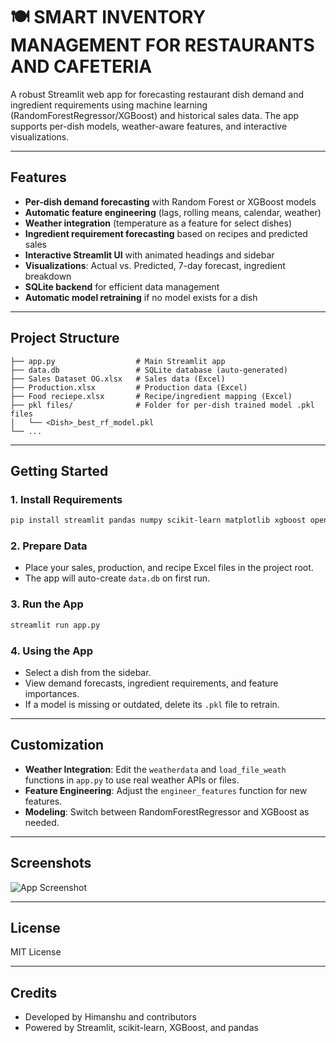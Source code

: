# 🍽️ SMART INVENTORY MANAGEMENT FOR RESTAURANTS AND CAFETERIA

A robust Streamlit web app for forecasting restaurant dish demand and ingredient requirements using machine learning (RandomForestRegressor/XGBoost) and historical sales data. The app supports per-dish models, weather-aware features, and interactive visualizations.

---

## Features

- **Per-dish demand forecasting** with Random Forest or XGBoost models
- **Automatic feature engineering** (lags, rolling means, calendar, weather)
- **Weather integration** (temperature as a feature for select dishes)
- **Ingredient requirement forecasting** based on recipes and predicted sales
- **Interactive Streamlit UI** with animated headings and sidebar
- **Visualizations**: Actual vs. Predicted, 7-day forecast, ingredient breakdown
- **SQLite backend** for efficient data management
- **Automatic model retraining** if no model exists for a dish

---

## Project Structure

```
├── app.py                  # Main Streamlit app
├── data.db                 # SQLite database (auto-generated)
├── Sales Dataset OG.xlsx   # Sales data (Excel)
├── Production.xlsx         # Production data (Excel)
├── Food reciepe.xlsx       # Recipe/ingredient mapping (Excel)
├── pkl files/              # Folder for per-dish trained model .pkl files
│   └── <Dish>_best_rf_model.pkl
└── ...
```

---

## Getting Started

### 1. Install Requirements

```bash
pip install streamlit pandas numpy scikit-learn matplotlib xgboost openpyxl
```

### 2. Prepare Data

- Place your sales, production, and recipe Excel files in the project root.
- The app will auto-create `data.db` on first run.

### 3. Run the App

```bash
streamlit run app.py
```

### 4. Using the App

- Select a dish from the sidebar.
- View demand forecasts, ingredient requirements, and feature importances.
- If a model is missing or outdated, delete its `.pkl` file to retrain.

---

## Customization

- **Weather Integration**: Edit the `weatherdata` and `load_file_weath` functions in `app.py` to use real weather APIs or files.
- **Feature Engineering**: Adjust the `engineer_features` function for new features.
- **Modeling**: Switch between RandomForestRegressor and XGBoost as needed.

---

## Screenshots

![App Screenshot](image/README/SIM.jpg)

---

## License

MIT License

---

## Credits

- Developed by Himanshu and contributors
- Powered by Streamlit, scikit-learn, XGBoost, and pandas
